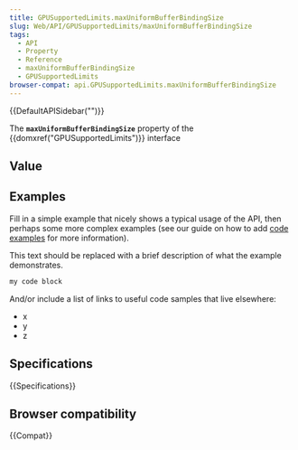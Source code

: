 ```yaml
---
title: GPUSupportedLimits.maxUniformBufferBindingSize
slug: Web/API/GPUSupportedLimits/maxUniformBufferBindingSize
tags:
  - API
  - Property
  - Reference
  - maxUniformBufferBindingSize
  - GPUSupportedLimits
browser-compat: api.GPUSupportedLimits.maxUniformBufferBindingSize
---
```

{{DefaultAPISidebar("")}}

The **`maxUniformBufferBindingSize`** property of the {{domxref("GPUSupportedLimits")}} interface 

## Value



## Examples

Fill in a simple example that nicely shows a typical usage of the API, then perhaps some more complex examples (see our guide on how to add [code examples](/en-US/docs/MDN/Contribute/Structures/Code_examples) for more information).

This text should be replaced with a brief description of what the example demonstrates.

```js
my code block
```

And/or include a list of links to useful code samples that live elsewhere:

*   x
*   y
*   z

## Specifications

{{Specifications}}

## Browser compatibility

{{Compat}}


